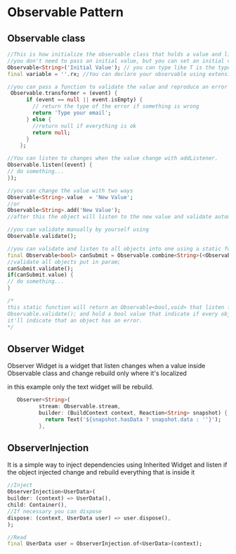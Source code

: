 # Observable Pattern

## Observable class

```dart
//This is how initialize the observable class that holds a value and listen to changes and automatically close it's stream inside Observer Widget.
//you don't need to pass an initial value, but you can set an initial value
Observable<String>('Initial Value'); // you can type like T is the type of the value and E is the type of the error. Or
final variable = ''.rx; //You can declare your observable using extension methods like this. It's like Observable<String> 

//you can pass a function to validate the value and reproduce an error object.
 Observable.transformer = (event) {
      if (event == null || event.isEmpty) {
        // return the type of the error if something is wrong
        return 'Type your email';
      } else {
        //return null if everything is ok
        return null;
      }
    };

//You can listen to changes when the value change with addListener.
Observable.listen((event) {
// do something...
});

//you can change the value with two ways
Observable<String>.value  = 'New Value';
//or
Observable<String>.add('New Value');
//after this the object will listen to the new value and validate automatically

//you can validate manually by yourself using
Observable.validate();

//you can validate and listen to all objects into one using a static function from the object
final Observable<bool> canSubmit = Observable.combine<String>(<Observable<String>>[object1, object2]);
//validate all objects put in param;
canSubmit.validate();
if(canSubmit.value) {
// do something...
}

/*
this static function will return an Observable<bool,void> that listen for every elements inside and validate then using
Observable.validate(); and hold a bool value that indicate if every object inside is validated without error if false
it'll indicate that an object has an error.
*/ 
```

## Observer Widget

Observer Widget is a widget that listen changes when a value inside Observable class and change
rebuild only where it's localized

in this example only the text widget will be rebuild.

```dart
   Observer<String>(
          stream: Observable.stream,
          builder: (BuildContext context, Reaction<String> snapshot) {
            return Text('${snapshot.hasData ? snapshot.data : ''}'); 
          },
```

## ObserverInjection

It is a simple way to inject dependencies using Inherited Widget and listen if the object
injected change and rebuild everything that is inside it

```dart
//Inject
ObserverInjection<UserData>(
builder: (context) => UserData(),
child: Container(),
//If necessary you can dispose
dispose: (context, UserData user) => user.dispose(),
);

//Read
final UserData user = ObserverInjection.of<UserData>(context);
```
